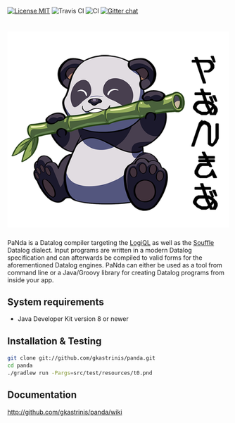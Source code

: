 [![License MIT][badge-license]](LICENSE.txt) ![Travis CI](https://travis-ci.org/gkastrinis/panda.svg?branch=master) ![CI](https://github.com/gkastrinis/panda/workflows/CI/badge.svg) [![Gitter chat](https://badges.gitter.im/gitterHQ/gitter.png)](https://gitter.im/paNda-datalog/Lobby)


![PANDA](/panda.png)
=============================

PaNda is a Datalog compiler targeting the [LogiQL](http://www.logicblox.com/technology/) as well as the [Souffle](https://github.com/souffle-lang/souffle/) Datalog dialect. Input programs are written in a modern Datalog specification and can afterwards be compiled to valid forms for the aforementioned Datalog engines. PaNda can either be used as a tool from command line or a Java/Groovy library for creating Datalog programs from inside your app.

System requirements
-------------------

* Java Developer Kit version 8 or newer

Installation & Testing
----------------------

```bash
git clone git://github.com/gkastrinis/panda.git
cd panda
./gradlew run -Pargs=src/test/resources/t0.pnd
```

Documentation
-------------

http://github.com/gkastrinis/panda/wiki

[badge-license]: https://img.shields.io/badge/license-MIT-green.svg
